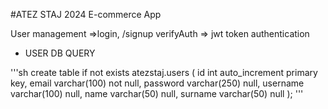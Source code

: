 #ATEZ STAJ 2024 E-commerce App

User management =>login, /signup
verifyAuth => jwt token authentication

- USER DB QUERY

'''sh
create table if not exists atezstaj.users
(
    id       int auto_increment
        primary key,
    email    varchar(100) not null,
    password varchar(250) null,
    username varchar(100) null,
    name     varchar(50)  null,
    surname  varchar(50)  null
);
'''